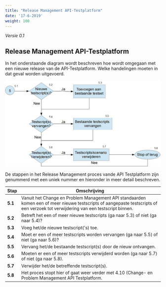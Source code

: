 ```yaml
---
title: "Release Management API-Testplatform"
date: '17-6-2019'
weight: 100
---
```


*Versie 0.1*

## Release Management API-Testplatform

In het onderstaande diagram wordt beschreven hoe wordt omgegaan met een nieuwe release van de API-Testplatform. Welke handelingen moeten in dat geval worden uitgevoerd.

![Release Management API-Testplatform](https://github.com/VNG-Realisatie/api-beheer/blob/master/Processen/RM-ATP.jpg)

De stappen in het Release Management proces vande API Testplatform zijn genummerd met een uniek nummer en hieronder in meer detail beschreven.

| **Stap** | **Omschrijving** |
| -------- | ---------------- |
| **5.1** | Vanuit het Change en Problem Management API standaarden komen een of meer nieuwe testscripts of aangepaste testscripts of een verzoek tot verwijdering van een testscript binnen. |
| **5.2** | Betreft het een of meer nieuwe testscripts (ga naar 5.3) of niet (ga naar 5.4)? |
| **5.3** | Voeg het/de nieuwe testscript('s) toe. |
| **5.4** | Moet er een of meer testscripts worden vervangen (ga naar 5.5) of niet (ga naar 5.6)? |
| **5.5** | Vervang het/de bestaande testscript(s) door de nieuw ontvangen. |
| **5.6** | Moeten er een of meer testscripts verwijderd worden (ga naar 5.7) of niet (ga naar 5.8). |
| **5.7** | Verwijder het/de betreffende testscript(s). |
| **5.8** | Het proces stopt hier of gaat weer verder met 4.10 (Change- en Problem Management API Testplatform. |
